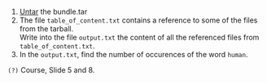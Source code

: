 1. [Untar](https://en.wikipedia.org/wiki/Tar_(computing)) the bundle.tar
2. The file `table_of_content.txt` contains a reference to some of the files from the tarball.  
Write into the file `output.txt` the content of all the referenced files from `table_of_content.txt`.
3. In the `output.txt`, find the number of occurences of the word `human`.

`(?)` Course, Slide 5 and 8.
